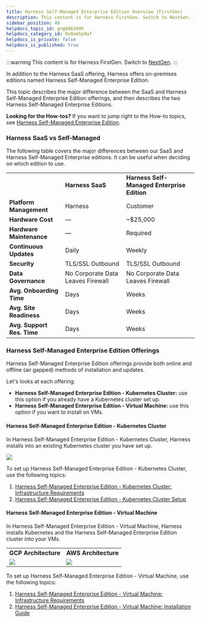 ```yaml
---
title: Harness Self-Managed Enterprise Edition Overview (FirstGen)
description: This content is for Harness FirstGen. Switch to NextGen. In addition to the Harness SaaS offering, Harness offers on-premises editions named Harness Self-Managed Enterprise Edition. This topic descri…
sidebar_position: 40
helpdocs_topic_id: gng086569h
helpdocs_category_id: 0v0om5p9af
helpdocs_is_private: false
helpdocs_is_published: true
---
```


:::warning
This content is for Harness FirstGen. Switch to [NextGen](/docs/self-managed-enterprise-edition/smp-overview).
:::

In addition to the Harness SaaS offering, Harness offers on-premises editions named Harness Self-Managed Enterprise Edition.

This topic describes the major difference between the SaaS and Harness Self-Managed Enterprise Edition offerings, and then describes the two Harness Self-Managed Enterprise Editions.

**Looking for the How-tos?** If you want to jump right to the How-to topics, see [Harness Self-Managed Enterprise Edition](/docs/category/self-managed-enterprise-edition-fg).

### Harness SaaS vs Self-Managed

The following table covers the major differences between our SaaS and Harness Self-Managed Enterprise editions. It can be useful when deciding on which edition to use.



|  |  |  |
| --- | --- | --- |
|  | **Harness SaaS** | **Harness Self-Managed Enterprise Edition** |
| **Platform Management** | Harness | Customer |
| **Hardware Cost** | — | ~$25,000 |
| **Hardware Maintenance** | — | Required |
| **Continuous Updates** | Daily | Weekly |
| **Security** | TLS/SSL Outbound | TLS/SSL Outbound |
| **Data Governance** | No Corporate Data Leaves Firewall | No Corporate Data Leaves Firewall |
| **Avg. Onboarding Time** | Days | Weeks |
| **Avg. Site Readiness** | Days | Weeks |
| **Avg. Support Res. Time** | Days | Weeks |

### Harness Self-Managed Enterprise Edition Offerings

Harness Self-Managed Enterprise Edition offerings provide both online and offline (air gapped) methods of installation and updates.

Let's looks at each offering:

* **Harness Self-Managed Enterprise Edition - Kubernetes Cluster:** use this option if you already have a Kubernetes cluster set up.
* **Harness Self-Managed Enterprise Edition - Virtual Machine:** use this option if you want to install on VMs.

#### Harness Self-Managed Enterprise Edition - Kubernetes Cluster

In Harness Self-Managed Enterprise Edition - Kubernetes Cluster, Harness installs into an existing Kubernetes cluster you have set up.

![](./static/harness-on-premise-versions-26.png)

To set up Harness Self-Managed Enterprise Edition - Kubernetes Cluster, use the following topics:

1. [Harness Self-Managed Enterprise Edition - Kubernetes Cluster: Infrastructure Requirements](../fg-sme/k8s/existing-cluster-kubernetes-on-prem-infrastructure-requirements.md)
2. [Harness Self-Managed Enterprise Edition - Kubernetes Cluster Setup](../fg-sme/k8s/kubernetes-on-prem-existing-cluster-setup.md)

#### Harness Self-Managed Enterprise Edition - Virtual Machine

In Harness Self-Managed Enterprise Edition - Virtual Machine, Harness installs Kubernetes and the Harness Self-Managed Enterprise Edition cluster into your VMs.



|  |  |
| --- | --- |
| **GCP Architecture** | **AWS Architecture** |
| ![](./static/_gcp-left.png) | ![](./static/_aws-right.png) |

To set up Harness Self-Managed Enterprise Edition - Virtual Machine, use the following topics:

1. [Harness Self-Managed Enterprise Edition - Virtual Machine: Infrastructure Requirements](../fg-sme/vm/embedded-kubernetes-on-prem-infrastructure-requirements.md)
2. [Harness Self-Managed Enterprise Edition - Virtual Machine: Installation Guide](../fg-sme/vm/on-prem-embedded-cluster-setup.md)

